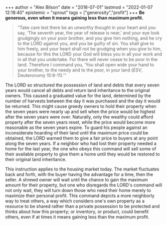 +++
author = "Alex Bilson"
date = "2018-07-01"
lastmod = "2022-01-07 12:18:40"
epistemic = "sprout"
tags = ["generosity","profit"]
+++
**Be generous, even when it means gaining less than maximum profit.**

> "Take care lest there be an unworthy thought in your heart and you say, ‘The seventh year, the year of release is near,’ and your eye look grudgingly on your poor brother, and you give him nothing, and he cry to the LORD against you, and you be guilty of sin. You shall give to him freely, and your heart shall not be grudging when you give to him, because for this the LORD your God will bless you in all your work and in all that you undertake. For there will never cease to be poor in the land. Therefore I command you, ‘You shall open wide your hand to your brother, to the needy and to the poor, in your land (_ESV_, Deuteronomy 15:9-11).'"

The LORD so structured the possession of land and debts that every seven years would cancel all debts and return land inheritance to the original owners. This caused a graduated value for the land, determined by the number of harvests between the day it was purchased and the day it would be returned. This might cause greedy owners to hold their property when the seven years were nearly up and sell when the price would be highest after the seven years were over. Naturally, only the wealthy could afford property after the seven years reset, while the price would become more reasonable as the seven years expire. To guard his people against an inconsiderate hoarding of their land until the maximum price could be obtained, the LORD warned them to give a fair price to buyers at any point along the seven years. If a neighbor who had lost their property needed a home for the last year, the one who obeys this command will sell some of their available property to give them a home until they would be restored to their original land inheritance.

This instruction applies to the housing market today. The market fluctuates back and forth, with the buyer having the advantage for a time, then the seller. A shrewd owner will wait until the chance to gain the maximum amount for their property, but one who disregards the LORD's command will not only wait, they will turn down those who need their home merely to maximize their personal profit. This command depicts a more neighborly way to treat others, a way which considers one's own property as a resource to be shared rather than a private possession to be protected and thinks about how this property; or inventory, or product, could benefit others, even if at times it means gaining less than the maximum profit.
